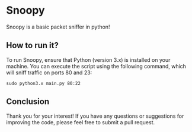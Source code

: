 # Snoopy

Snoopy is a basic packet sniffer in python!

## How to run it?

To run Snoopy, ensure that Python (version 3.x) is installed on your machine. You can execute the script using the following command, which will sniff traffic on ports 80 and 23:

`sudo python3.x main.py 80:22`

## Conclusion 

Thank you for your interest! If you have any questions or suggestions for improving the code, please feel free to submit a pull request.
